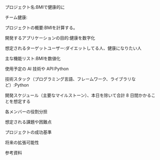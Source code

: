 プロジェクト名:BMIで健康的に

チーム健康:

プロジェクトの概要:BMIを計算する。

開発するアプリケーションの目的:健康を数字化

想定されるターゲットユーザー:ダイエットしてる人、健康になりたい人

主な機能リスト:BMIを数値化

使用予定の AI 技術や API:Python

技術スタック（プログラミング言語、フレームワーク、ライブラリなど）:Python

開発スケジュール（主要なマイルストーン）、本日を除いて合計 8 日間かかることを想定する

各メンバーの役割分担

想定される課題や困難点

プロジェクトの成功基準

将来の拡張可能性

参考資料
